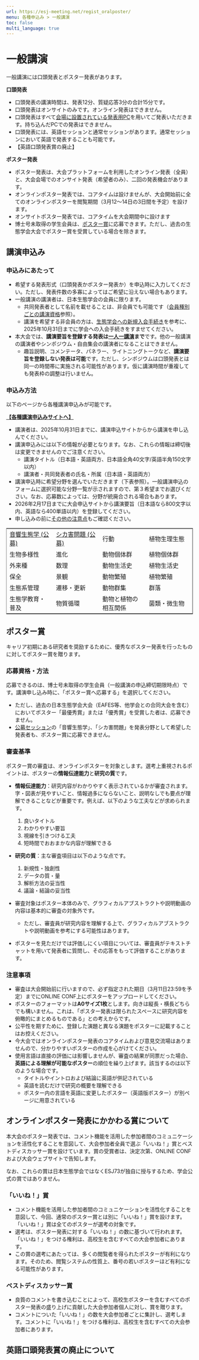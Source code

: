 ```yaml
---
url: https://esj-meeting.net/regist_oralposter/
menu: 各種申込み > 一般講演
toc: false
multi_language: true
---
```


# 一般講演

一般講演には口頭発表とポスター発表があります。

**口頭発表**

- 口頭発表の講演時間は、発表12分、質疑応答3分の合計15分です。
- 口頭発表はオンサイトのみです。オンライン発表はできません。
- 口頭発表はすべて[会場に設置されている発表用PC](presentation#共通の注意点)を用いてご発表いただきます。持ち込んだPCでの発表はできません。
- 口頭発表には、英語セッションと通常セッションがあります。通常セッションにおいて英語で発表することも可能です。
- 【英語口頭発表賞の廃止】

**ポスター発表**

- ポスター発表は、大会プラットフォームを利用したオンライン発表（全員）と、大会会場でのオンサイト発表（希望者のみ）、二回の発表機会があります。
- オンラインポスター発表では、コアタイムは設けませんが、大会開始前に全てのオンラインポスターを閲覧期間（3月12～14日の3日間を予定）を設けます。
- オンサイトポスター発表では、コアタイムを大会期間中に設けます
- 博士号未取得の学生会員は、[ポスター賞](#ポスター賞)に応募できます。ただし、過去の生態学会大会でポスター賞を受賞している場合を除きます。

## 講演申込み

### 申込みにあたって

- 希望する発表形式（口頭発表かポスター発表か）を申込時に入力してください。ただし、発表件数の多寡によってはご希望に沿えない場合もあります。
- 一般講演の講演者は、日本生態学会の会員に限ります。
    - 共同発表者として名前を載せることは、非会員でも可能です（[会員種別ごとの講演資格](registinfo#会員種別ごとの講演資格)参照）。
    - 講演を希望する非会員の方は、[生態学会への新規入会手続き](registinfo#生態学会への新規入会手続き)を参考に、2025年10月31日までに学会への入会手続きをすませてください。
- 本大会では、**講演要旨を登録する発表は[一人一講演](registinfo#複数講演の制限)まで**です。他の一般講演の講演者やシンポジウム・自由集会の講演者になることはできません。
    - 趣旨説明、コメンテータ、パネラー、ライトニングトークなど、**講演要旨を登録しない発表は可能**です。ただし、シンポジウムは口頭発表とは同一の時間帯に実施される可能性があります。仮に講演時間が重複しても発表枠の調整は行いません。

### 申込み方法

以下のページから各種講演申込みが可能です。

**[【各種講演申込みサイトへ】](https://iap-jp.org/esj/conf/login.php)**

- 講演者は、2025年10月31日までに、講演申込サイトからから講演を申し込んでください。
- 講演申込みには以下の情報が必要となります。なお、これらの情報は締切後は変更できませんのでご注意ください。
    - 講演タイトル（日本語・英語両方、日本語全角40文字/英語半角150文字以内）
    - 講演者・共同発表者の氏名・所属（日本語・英語両方）
- 講演申込時に希望分野を選んでいただきます（下表参照）。一般講演申込のフォームに選択可能な分野一覧が示されますので、第３希望までお選びください。なお、応募数によっては、分野が統廃合される場合もあります。
- 2026年2月17日までに大会申込サイトから講演要旨（日本語なら800文字以内、英語なら400単語以内）を登録してください。
- 申し込みの前に[その他の注意点](registinfo#その他注意点)もご確認ください。

<table border rules="none">
<colgroup>
<col style="width: 25%" />
<col style="width: 25%" />
<col style="width: 25%" />
<col style="width: 25%" />
</colgroup>
<tbody>
<tr>
  <td><a href="sessions#公募セッション">音響生態学 (公募)</a></td>
  <td><a href="sessions#公募セッション">シカ害問題 (公募)</a></td>
  <td>行動</td>
  <td>植物生理生態</td>
</tr>
<tr>
  <td>生物多様性</td>
  <td>進化</td>
  <td>動物個体群</td>
  <td>植物個体群</td>
</tr>
<tr>
  <td>外来種</td>
  <td>数理</td>
  <td>動物生活史</td>
  <td>植物生活史</td>
</tr>
<tr>
  <td>保全</td>
  <td>景観</td>
  <td>動物繁殖</td>
  <td>植物繁殖</td>
</tr>
<tr>
  <td>生態系管理</td>
  <td>遷移・更新</td>
  <td>動物群集</td>
  <td>群落</td>
</tr>
<tr>
  <td>生態学教育・普及</td>
  <td>物質循環</td>
  <td>動物と植物の相互関係</td>
  <td>菌類・微生物</td>
</tr>
</tbody>
</table>

## ポスター賞

キャリア初期にある研究者を奨励するために、優秀なポスター発表を行ったものに対してポスター賞を贈ります。

### 応募資格・方法

応募できるのは、博士号未取得の学生会員（一般講演の申込締切期限時点）です。講演申し込み時に、「ポスター賞へ応募する」を選択してください。

- ただし、過去の日本生態学会大会（EAFES等、他学会との合同大会を含む）においてポスター「最優秀賞」または「優秀賞」を受賞した者は、応募できません。
- [公募セッション](sessions#公募セッション)の「音響生態学」、「シカ害問題」を発表分野として希望した発表者も、ポスター賞に応募できません。

### 審査基準

ポスター賞の審査は、オンラインポスターを対象とします。選考上重視されるポイントは、ポスターの**情報伝達能力**と**研究の質**です。

- **情報伝達能力**：研究内容がわかりやすく表示されているかが審査されます。字・図表が見やすいこと、情報過多にならないこと、説明なしでも要点が理解できることなどが重要です。例えば、以下のような工夫などが求められます。
    1. 良いタイトル
    2. わかりやすい要旨
    3. 視線を引きつける工夫
    4. 短時間でおおまかな内容が理解できる
- **研究の質**：主な審査項目は以下のような点です。
    1. 新規性・独創性
    2. データの質・量
    3. 解析方法の妥当性
    4. 議論・結論の妥当性

- 審査対象はポスター本体のみで、グラフィカルアブストラクトや説明動画の内容は基本的に審査の対象外です。
    - ただし、審査員が研究内容を理解する上で、グラフィカルアブストラクトや説明動画を参考にする可能性はあります。
- ポスターを見ただけでは評価しにくい項目については、審査員がテキストチャットを用いて発表者に質問し、その応答をもって評価することがあります。

### 注意事項

- 審査は大会開始前に行いますので、必ず指定された期日（3月11日23:59を予定）までにONLINE CONF上にポスターをアップロードしてください。
- ポスターのフォーマットは**A0サイズ1枚**とします。向きは縦長・横長どちらでも構いません。これは、「ポスター発表は限られたスペースに研究内容を俯瞰的にまとめるものである」との考えからです。
- 公平性を期すために、登録した演題と異なる演題をポスターに記載することはお控えください。
- 今大会ではオンラインポスター発表のコアタイムおよび意見交流場はありませんので、分かりやすいポスターの作成を心がけてください。
- 使用言語は直接の評価には影響しませんが、審査の結果が同票だった場合、**英語による理解が可能なポスター**の順位を繰り上げます。該当するのは以下のような場合です。
    - タイトルやイントロおよび結論に英語が併記されている
    - 英語を読むだけで研究の概要を理解できる
    - ポスター内の言語を英語に変更したポスター（英語版ポスター）が別ページに用意されている

## オンラインポスター発表にかかわる賞について

本大会のポスター発表では、コメント機能を活用した参加者間のコミュニケーションを活性化することを意図して、大会参加者全員で選ぶ「いいね！」賞とベストディスカッサー賞を設けています。賞の受賞者は、決定次第、ONLINE CONFおよび大会ウェブサイトで告知します。

なお、これらの賞は日本生態学会ではなくESJ73が独自に授与するため、学会公式の賞ではありません。
<!-- #これらの賞の期限はいつまでにする？大会開始前までにするか、大会中まで含めるか… -->

### 「いいね！」賞

- コメント機能を活用した参加者間のコミュニケーションを活性化することを意図して、今回、通常のポスター賞とは別に「いいね！」賞を設けます。「いいね！」賞は全てのポスターが選考の対象です。
- 選考は、ポスター発表に対する「いいね！」の数に基づいて行われます。<!--#いいね！ボタンを押された数ではなく評価ボタンの数なので、誤解を与えるのを避けるためカッコ内を削除--><!-- 有効票として計上されるのは、そのポスター発表に対してコメントを残した方が投じた票に限られます。#要確認-->「いいね！」をつける権利は、高校生を含むすべての大会参加者にあります。
- この賞の選考にあたっては、多くの閲覧者を得られたポスターが有利になります。そのため、閲覧システムの性質上、番号の若いポスターほど有利になる可能性があります。<!--運営部会：事実だと思いますが、不公平な賞との印象を与えるため、記載しないほうが良いように感じました-->

### ベストディスカッサー賞

- 良質のコメントを書き込むことによって、高校生ポスターを含むすべてのポスター発表の盛り上げに貢献した大会参加者個人に対し、賞を贈ります。
- コメントについた「いいね！」の数を大会参加者ごとに集計し、選考します。コメントに「いいね！」をつける権利は、高校生を含むすべての大会参加者にあります。

## 英語口頭発表賞の廃止について

